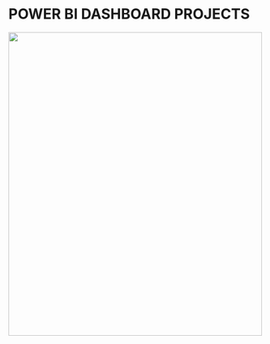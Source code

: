 <!DOCTYPE html>
<html>
<body>

<h1>POWER BI DASHBOARD PROJECTS</h1>

<img src="![OIG1 wC3jpXvVA59svWOan](https://github.com/Aryan4433/POWER_BI_DASHBOARDS/assets/118589541/414c1d6c-76d3-42aa-9ec1-33ca952fac7d)
" width="500" height="600">

</body>
</html>

